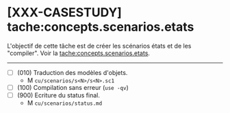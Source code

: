 [XXX-CASESTUDY] tache:concepts.scenarios.etats
===========================================================

L'objectif de cette tâche est de créer les scénarios états
et de les "compiler".
 Voir la [tache:concepts.scenarios.etats](https://modelscript.readthedocs.io/en/latest/tasks/concepts/concepts.scenarios.etats/index.html).

________

- [ ] (010) Traduction des modèles d'objets.
    - M ``cu/scenarios/s<N>/s<N>.sc1``
- [ ] (100) Compilation sans erreur (``use -qv``)
- [ ] (900) Ecriture du status final.
    - M ``cu/scenarios/status.md``
